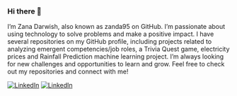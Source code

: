 ### Hi there 👋



I’m Zana Darwish, also known as zanda95 on GitHub. I’m passionate about using technology to solve problems and make a positive impact. I have several repositories on my GitHub profile, including projects related to analyzing emergent competencies/job roles, a Trivia Quest game, electricity prices and Rainfall Prediction machine learning project. I’m always looking for new challenges and opportunities to learn and grow. Feel free to check out my repositories and connect with me!

[![LinkedIn](https://img.shields.io/badge/-LinkedIn-0077B5?style=flat&logo=linkedin&logoColor=white)](https://www.linkedin.com/in/zanadarwish/)
[![LinkedIn](https://img.shields.io/badge/-LinkedIn-0077B5?style=flat&logo=windows&logoColor=white)](https://zana.webador.com/?fbclid=IwAR0DpNLFlSWuFQtSsVhSrzrPqIskGAuX-cIrIrLhYQqf_kzyAViG_Bf_dcc)


<!--


Here are some ideas to get you started:

- 🔭 I’m currently working on ...
- 🌱 I’m currently learning ...
- 👯 I’m looking to collaborate on ...
- 🤔 I’m looking for help with ...
- 💬 Ask me about ...
- 📫 How to reach me: ...
- 😄 Pronouns: ...
- ⚡ Fun fact: ...
-->
